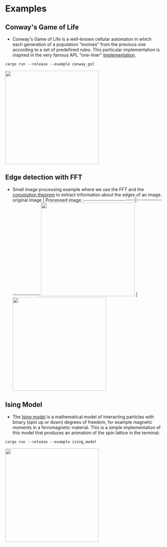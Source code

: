 # Examples

## Conway's Game of Life
- Conway's Game of Life is a well-known cellular automaton in which each generation of a population "evolves" from the previous one according to a set of predefined rules. This particular implementation is inspired in the very famous APL "one-liner" [implementation](https://aplwiki.com/wiki/Conway%27s_Game_of_Life).
```
cargo run --release --example conway_gol
```
<img src="https://github.com/JErnestoMtz/rapl/blob/main/graphics/gol.gif" width="300">

## Edge detection with FFT
- Small image processing example where we use the FFT and the [convolution theorem](https://en.wikipedia.org/wiki/Convolution_theorem) to extract information about the edges of an image.
original image            |  Processed image
:-------------------------:|:-------------------------:
<img src="https://github.com/JErnestoMtz/rapl/blob/main/graphics/peppers.png" width="300"> |  <img src="https://github.com/JErnestoMtz/rapl/blob/main/graphics/peppers_edges.png" width="300">
## Ising Model
- The [Ising model](https://en.wikipedia.org/wiki/Ising_model) is a mathematical model of interacting particles with binary (spin up or down) degrees of freedom, for example magnetic moments in a ferromagnetic material. This is a simple implementation of this model that produces an animation of the spin lattice in the terminal:
```
cargo run --release --example ising_model
```
<img src="https://github.com/JErnestoMtz/rapl/blob/main/graphics/Ising.gif" width="300">
